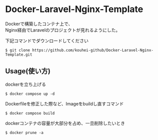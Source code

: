 # Docker-Laravel-Nginx-Template
Dockerで構築したコンテナ上で、  
Nginx経由でLaravelのプロジェクトが見れるようにした。

下記コマンドでダウンロードしてください
```shell
$ git clone https://github.com/kouhei-github/Docker-Laravel-Nginx-Template.git
```

## Usage(使い方)
dockerを立ち上げる
```shell
$ docker compose up -d
```

Dockerfileを修正した際など、Imageをbuildし直すコマンド
```shell
$ docker compose build
```

dockerコンテナの容量が大部分を占め、一旦削除したいとき
```shell
$ docker prune -a
```